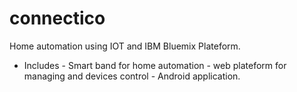 # connectico <br/>
Home automation using IOT and IBM Bluemix Plateform.
- Includes 
          - Smart band for home automation
          - web plateform for managing and devices control
          - Android application.

